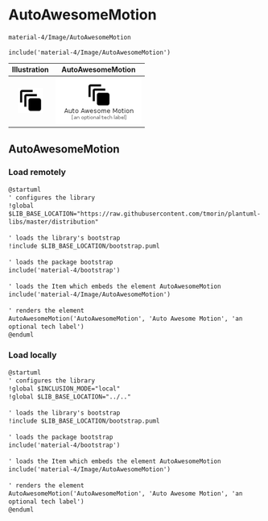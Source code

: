 # AutoAwesomeMotion


```text
material-4/Image/AutoAwesomeMotion
```

```text
include('material-4/Image/AutoAwesomeMotion')
```



| Illustration | AutoAwesomeMotion |
| :---: | :---: |
| ![illustration for Illustration](../../material-4/Image/AutoAwesomeMotion.png) | ![illustration for AutoAwesomeMotion](../../material-4/Image/AutoAwesomeMotion.Local.png) |




## AutoAwesomeMotion

### Load remotely
```plantuml
@startuml
' configures the library
!global $LIB_BASE_LOCATION="https://raw.githubusercontent.com/tmorin/plantuml-libs/master/distribution"

' loads the library's bootstrap
!include $LIB_BASE_LOCATION/bootstrap.puml

' loads the package bootstrap
include('material-4/bootstrap')

' loads the Item which embeds the element AutoAwesomeMotion
include('material-4/Image/AutoAwesomeMotion')

' renders the element
AutoAwesomeMotion('AutoAwesomeMotion', 'Auto Awesome Motion', 'an optional tech label')
@enduml
```

### Load locally
```plantuml
@startuml
' configures the library
!global $INCLUSION_MODE="local"
!global $LIB_BASE_LOCATION="../.."

' loads the library's bootstrap
!include $LIB_BASE_LOCATION/bootstrap.puml

' loads the package bootstrap
include('material-4/bootstrap')

' loads the Item which embeds the element AutoAwesomeMotion
include('material-4/Image/AutoAwesomeMotion')

' renders the element
AutoAwesomeMotion('AutoAwesomeMotion', 'Auto Awesome Motion', 'an optional tech label')
@enduml
```


